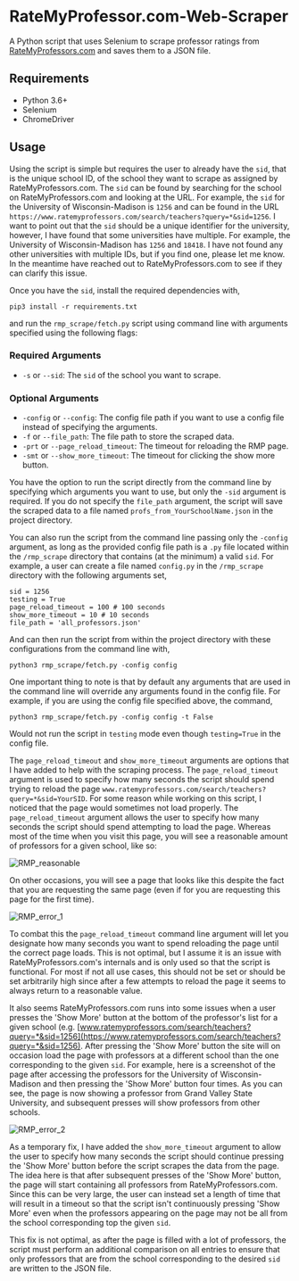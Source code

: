 # RateMyProfessor.com-Web-Scraper
A Python script that uses Selenium to scrape professor ratings from [RateMyProfessors.com](https://www.ratemyprofessors.com/) and saves them to a JSON file.

## Requirements
- Python 3.6+
- Selenium
- ChromeDriver

## Usage
Using the script is simple but requires the user to already have the `sid`, that is the unique school ID, of the school they want to scrape as assigned by RateMyProfessors.com. The `sid` can be found by searching for the school on RateMyProfessors.com and looking at the URL. For example, the `sid` for the University of Wisconsin-Madison is `1256` and can be found in the URL `https://www.ratemyprofessors.com/search/teachers?query=*&sid=1256`. I want to point out that the  `sid` should be a unique identifier for the university, however, I have found that some universities have multiple. For example, the University of Wisconsin-Madison has `1256` and `18418`. I have not found any other universities with multiple IDs, but if you find one, please let me know. In the meantime have reached out to RateMyProfessors.com to see if they can clarify this issue.

Once you have the `sid`, install the required dependencies with,

```{bash}
pip3 install -r requirements.txt
```

and run the `rmp_scrape/fetch.py` script using command line with arguments specified using the following flags:

### Required Arguments
- `-s` or `--sid`: The `sid` of the school you want to scrape. 

### Optional Arguments
- `-config` or `--config`: The config file path if you want to use a config file instead of specifying the arguments.  
- `-f` or `--file_path`: The file path to store the scraped data.
- `-prt` or `--page_reload_timeout`: The timeout for reloading the RMP page.
- `-smt` or `--show_more_timeout`: The timeout for clicking the show more button.

You have the option to run the script directly from the command line by specifying which arguments you want to use, but only the `-sid` argument is required. If you do not specify the `file_path` argument, the script will save the scraped data to a file named `profs_from_YourSchoolName.json` in the project directory. 

You can also run the script from the command line passing only the `-config` argument, as long as the provided config file path is a `.py` file located within the `/rmp_scrape` directory that contains (at the minimum) a valid `sid`. For example, a user can create a file named `config.py` in the `/rmp_scrape` directory with the following arguments set,

```{python}
sid = 1256  
testing = True
page_reload_timeout = 100 # 100 seconds
show_more_timeout = 10 # 10 seconds
file_path = 'all_professors.json'
```

And can then run the script from within the project directory with these configurations from the command line with,

```{bash}
python3 rmp_scrape/fetch.py -config config
```
One important thing to note is that by default any arguments that are used in the command line will override any arguments found in the config file. For example, if you are using the config file specified above, the command,

```{bash}
python3 rmp_scrape/fetch.py -config config -t False
```

Would not run the script in `testing` mode even though `testing=True` in the config file.

The `page_reload_timeout` and `show_more_timeout` arguments are options that I have added to help with the scraping process. The `page_reload_timeout` argument is used to specify how many seconds the script should spend trying to reload the page `www.ratemyprofessors.com/search/teachers?query=*&sid=YourSID`. For some reason while working on this script, I noticed that the page would sometimes not load properly. The `page_reload_timeout` argument allows the user to specify how many seconds the script should spend attempting to load the page. Whereas most of the time when you visit this page, you will see a reasonable amount of professors for a given school, like so:

![RMP_reasonable](https://user-images.githubusercontent.com/72423203/210110116-e145656f-eca9-4800-86e5-fce39f0c714d.png)

On other occasions, you will see a page that looks like this despite the fact that you are requesting the same page (even if for you are requesting this page for the first time).

![RMP_error_1](https://user-images.githubusercontent.com/72423203/210110127-ae5ae40b-70f2-4a28-b6b4-811693af2a65.png)

To combat this the `page_reload_timeout` command line argument will let you designate how many seconds you want to spend reloading the page until the correct page loads. This is not optimal, but I assume it is an issue with RateMyProfessors.com's internals and is only used so that the script is functional. For most if not all use cases, this should not be set or should be set arbitrarily high since after a few attempts to reload the page it seems to always return to a reasonable value.

It also seems RateMyProfessors.com runs into some issues when a user presses the 'Show More' button at the bottom of the professor's list for a given school (e.g. [www.ratemyprofessors.com/search/teachers?query=*&sid=1256](https://www.ratemyprofessors.com/search/teachers?query=*&sid=1256). After pressing the 'Show More' button the site will on occasion load the page with professors at a different school than the one corresponding to the given `sid`. For example, here is a screenshot of the page after accessing the professors for the University of Wisconsin-Madison and then pressing the 'Show More' button four times. As you can see, the page is now showing a professor from Grand Valley State University, and subsequent presses will show professors from other schools. 
 
![RMP_error_2](https://user-images.githubusercontent.com/72423203/210110197-f4235619-e65f-4d72-b03e-163277a7726d.png)

As a temporary fix, I have added the `show_more_timeout` argument to allow the user to specify how many seconds the script should continue pressing the 'Show More' button before the script scrapes the data from the page. The idea here is that after subsequent presses of the 'Show More' button, the page will start containing all professors from RateMyProfessors.com. Since this can be very large, the user can instead set a length of time that will result in a timeout so that the script isn't continuously pressing 'Show More' even when the professors appearing on the page may not be all from the school corresponding top the given `sid`. 

This fix is not optimal, as after the page is filled with a lot of professors, the script must perform an additional comparison on all entries to ensure that only professors that are from the school corresponding to the desired `sid` are written to the JSON file.
